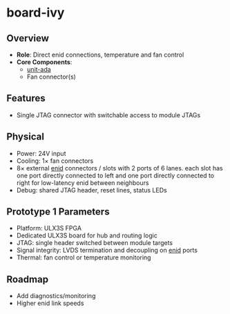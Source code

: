 # board-ivy

## Overview

- **Role**: Direct enid connections, temperature and fan control
- **Core Components**:
  - [unit-ada](../../units/ada/ada.md)
  - Fan connector(s)

## Features

- Single JTAG connector with switchable access to module JTAGs

## Physical

- Power: 24V input
- Cooling: 1× fan connectors
- 8× external [enid](../../interfaces/enid/enid.md) connectors / slots with 2 ports of 6 lanes.
  each slot has one port directly connected to left and one port directly connected to right
  for low-latency enid between neighbours
- Debug: shared JTAG header, reset lines, status LEDs

## Prototype 1 Parameters

- Platform: ULX3S FPGA
- Dedicated ULX3S board for hub and routing logic
- JTAG: single header switched between module targets
- Signal integrity: LVDS termination and decoupling on [enid](../../interfaces/enid/enid.md) ports
- Thermal: fan control or temperature monitoring

## Roadmap

- Add diagnostics/monitoring
- Higher enid link speeds
